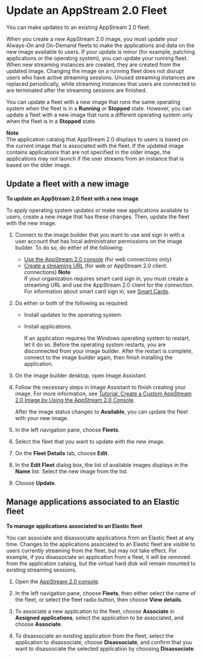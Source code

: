 # Update an AppStream 2\.0 Fleet<a name="update-fleets-new-image"></a>

You can make updates to an existing AppStream 2\.0 fleet\. 

When you create a new AppStream 2\.0 image, you must update your Always\-On and On\-Demand fleets to make the applications and data on the new image available to users\. If your update is minor \(for example, patching applications or the operating system\), you can update your running fleet\. When new streaming instances are created, they are created from the updated image\. Changing the image on a running fleet does not disrupt users who have active streaming sessions\. Unused streaming instances are replaced periodically, while streaming instances that users are connected to are terminated after the streaming sessions are finished\. 

You can update a fleet with a new image that runs the same operating system when the fleet is in a **Running** or **Stopped** state\. However, you can update a fleet with a new image that runs a different operating system only when the fleet is in a **Stopped** state\.

**Note**  
The application catalog that AppStream 2\.0 displays to users is based on the current image that is associated with the fleet\. If the updated image contains applications that are not specified in the older image, the applications may not launch if the user streams from an instance that is based on the older image\.

## Update a fleet with a new image<a name="update-fleets"></a>

**To update an AppStream 2\.0 fleet with a new image**

To apply operating system updates or make new applications available to users, create a new image that has these changes\. Then, update the fleet with the new image\. 

1. Connect to the image builder that you want to use and sign in with a user account that has local administrator permissions on the image builder\. To do so, do either of the following: 
   + [Use the AppStream 2\.0 console](managing-image-builders-connect.md#managing-image-builders-connect-console) \(for web connections only\)
   + [Create a streaming URL](managing-image-builders-connect.md#managing-image-builders-connect-streaming-URL) \(for web or AppStream 2\.0 client connections\)
**Note**  
If your organization requires smart card sign in, you must create a streaming URL and use the AppStream 2\.0 client for the connection\. For information about smart card sign in, see [Smart Cards](client-system-requirements-feature-support.md#feature-support-USB-devices-qualified-smart-cards)\.

1. Do either or both of the following as required: 
   + Install updates to the operating system\.
   + Install applications\.

     If an application requires the Windows operating system to restart, let it do so\. Before the operating system restarts, you are disconnected from your image builder\. After the restart is complete, connect to the image builder again, then finish installing the application\.

1. On the image builder desktop, open Image Assistant\. 

1. Follow the necessary steps in Image Assistant to finish creating your image\. For more information, see [Tutorial: Create a Custom AppStream 2\.0 Image by Using the AppStream 2\.0 Console](tutorial-image-builder.md)\.

   After the image status changes to **Available**, you can update the fleet with your new image\.

1. In the left navigation pane, choose **Fleets**\.

1. Select the fleet that you want to update with the new image\. 

1. On the **Fleet Details** tab, choose **Edit**\.

1. In the **Edit Fleet** dialog box, the list of available images displays in the **Name** list\. Select the new image from the list\. 

1. Choose **Update**\.

## Manage applications associated to an Elastic fleet<a name="manage-apps"></a>

**To manage applications associated to an Elastic fleet**

You can associate and disassociate applications from an Elastic fleet at any time\. Changes to the applications associated to an Elastic fleet are visible to users currently streaming from the fleet, but may not take effect\. For example, if you disassociate an application from a fleet, it will be removed from the application catalog, but the virtual hard disk will remain mounted to existing streaming sessions\.

1. Open the [AppStream 2\.0 console](managing-image-builders-connect.md#managing-image-builders-connect-console)\.

1. In the left navigation pane, choose **Fleets**, then either select the name of the fleet, or select the fleet radio button, then choose **View details**\.

1. To associate a new application to the fleet, choose **Associate** in **Assigned applications**, select the application to be associated, and choose **Associate**\.

1. To disassociate an existing application from the fleet, select the application to disassociate, choose **Disassociate**, and confirm that you want to disassociate the selected application by choosing **Disassociate**\.